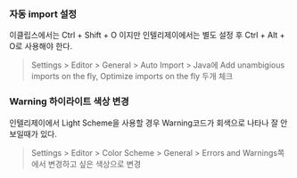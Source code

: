### 자동 import 설정
이클립스에서는 Ctrl + Shift + O 이지만 인텔리제이에서는 별도 설정 후 Ctrl + Alt + O로 사용해야 한다.
> Settings > Editor > General > Auto Import > Java에 Add unambigious imports on the fly, Optimize imports on the fly 두개 체크

### Warning 하이라이트 색상 변경
인텔리제이에서 Light Scheme을 사용할 경우 Warning코드가 회색으로 나타나 잘 안보일때가 있다.
> Settings > Editor > Color Scheme > General > Errors and Warnings쪽에서 변경하고 싶은 색상으로 변경